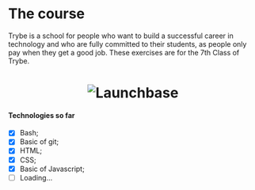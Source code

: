 # The course
Trybe is a school for people who want to build a successful career in technology and who are fully committed to their students, as people only pay when they get a good job. These exercises are for the 7th Class of Trybe.
<h1 align="center">
    <img alt="Launchbase" src="https://media-exp1.licdn.com/dms/image/C4D16AQFHyz6Ma_LlIA/profile-displaybackgroundimage-shrink_200_800/0?e=1603324800&v=beta&t=z9GstEoaNc8CwEtLGAlf4SfsPbz--jMLdh4IZXUpTRw" />
</h1>

#### Technologies so far
- [x] Bash;
- [x] Basic of git;
- [x] HTML;
- [x] CSS;
- [x] Basic of Javascript;
- [ ] Loading...

